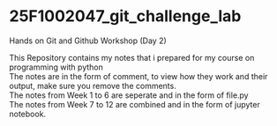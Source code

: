 # 25F1002047_git_challenge_lab
Hands on Git and Github Workshop (Day 2)

This Repository contains my notes that i prepared for my course on programming with python 
<br>
The notes are in the form of comment, to view how they work and their output, make sure you remove the comments.
<br>
The notes from Week 1 to 6 are seperate and in the form of file.py 
<br>
The notes from Week 7 to 12 are combined and in the form of jupyter notebook.

